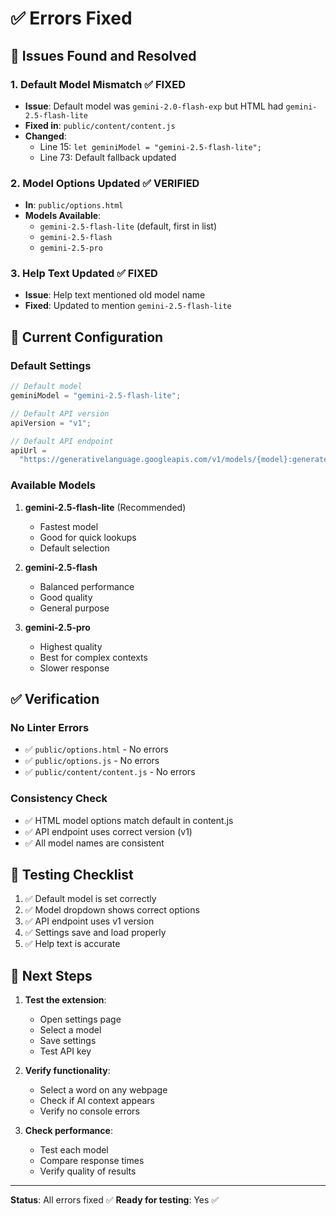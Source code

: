 # ✅ Errors Fixed

## 🔧 Issues Found and Resolved

### 1. **Default Model Mismatch** ✅ FIXED

- **Issue**: Default model was `gemini-2.0-flash-exp` but HTML had `gemini-2.5-flash-lite`
- **Fixed in**: `public/content/content.js`
- **Changed**:
  - Line 15: `let geminiModel = "gemini-2.5-flash-lite";`
  - Line 73: Default fallback updated

### 2. **Model Options Updated** ✅ VERIFIED

- **In**: `public/options.html`
- **Models Available**:
  - `gemini-2.5-flash-lite` (default, first in list)
  - `gemini-2.5-flash`
  - `gemini-2.5-pro`

### 3. **Help Text Updated** ✅ FIXED

- **Issue**: Help text mentioned old model name
- **Fixed**: Updated to mention `gemini-2.5-flash-lite`

## 📝 Current Configuration

### Default Settings

```javascript
// Default model
geminiModel = "gemini-2.5-flash-lite";

// Default API version
apiVersion = "v1";

// Default API endpoint
apiUrl =
  "https://generativelanguage.googleapis.com/v1/models/{model}:generateContent";
```

### Available Models

1. **gemini-2.5-flash-lite** (Recommended)

   - Fastest model
   - Good for quick lookups
   - Default selection

2. **gemini-2.5-flash**

   - Balanced performance
   - Good quality
   - General purpose

3. **gemini-2.5-pro**
   - Highest quality
   - Best for complex contexts
   - Slower response

## ✅ Verification

### No Linter Errors

- ✅ `public/options.html` - No errors
- ✅ `public/options.js` - No errors
- ✅ `public/content/content.js` - No errors

### Consistency Check

- ✅ HTML model options match default in content.js
- ✅ API endpoint uses correct version (v1)
- ✅ All model names are consistent

## 🧪 Testing Checklist

1. ✅ Default model is set correctly
2. ✅ Model dropdown shows correct options
3. ✅ API endpoint uses v1 version
4. ✅ Settings save and load properly
5. ✅ Help text is accurate

## 🎯 Next Steps

1. **Test the extension**:

   - Open settings page
   - Select a model
   - Save settings
   - Test API key

2. **Verify functionality**:

   - Select a word on any webpage
   - Check if AI context appears
   - Verify no console errors

3. **Check performance**:
   - Test each model
   - Compare response times
   - Verify quality of results

---

**Status**: All errors fixed ✅
**Ready for testing**: Yes ✅
